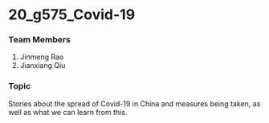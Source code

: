 # 20_g575_Covid-19

### Team Members
1. Jinmeng Rao
2. Jianxiang Qiu

### Topic
Stories about the spread of Covid-19 in China and measures being taken, as well as what we can learn from this.
